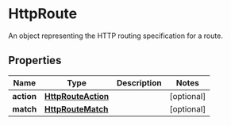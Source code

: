 

# HttpRoute

An object representing the HTTP routing specification for a route.

## Properties

| Name | Type | Description | Notes |
|------------ | ------------- | ------------- | -------------|
|**action** | [**HttpRouteAction**](HttpRouteAction.md) |  |  [optional] |
|**match** | [**HttpRouteMatch**](HttpRouteMatch.md) |  |  [optional] |



